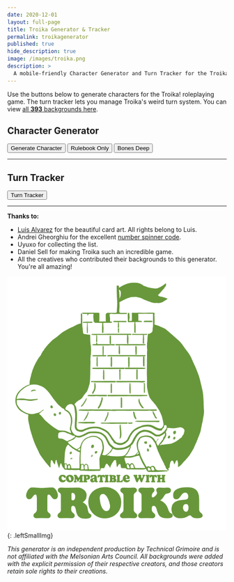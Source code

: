 ```yaml
---
date: 2020-12-01
layout: full-page
title: Troika Generator & Tracker
permalink: troikagenerator
published: true
hide_description: true
image: /images/troika.png
description: >
  A mobile-friendly Character Generator and Turn Tracker for the Troika! RPG.
---
```


Use the buttons below to generate characters for the Troika! roleplaying game. The turn tracker lets you manage Troika's weird turn system. You can view [all **393** backgrounds here](/assets/generator_resources/troika.json).

## Character Generator

<button class="troika-button" id="generateCharButton" onclick="tr_generate('chaos')">Generate Character</button>
<button class="troika-button troika-core" onclick="tr_generate('core')">Rulebook Only</button>
<button class="troika-button troika-academy" onclick="tr_generate('bones')">Bones Deep</button>

<div class="troikaCharCard" id="charCard" style="display:none;">
  <p id="saveCharacter" style="text-align:center;"></p>
  <div class="row">
    <div class="col-md-6 col-12">
      <h2 style="margin-top: 10px;" id="bgName">John the Monster</h2>
      <p id="bgSrc" style="font-style:italic"></p>
    </div>
    <div class="col-md-6 col-12">
      <div class="row" style="justify-content:space-evenly;">
        <div class="troika-stat">
          <h3 id="stam">18</h3>
          <h2>Stamina</h2>
        </div>
        <div class="troika-stat">
          <h3 id="luck">13</h3>
          <h2>Luck</h2>
        </div>
        <div class="troika-stat">
          <h3 id="skill">26</h3>
          <h2>Skill</h2>
        </div>
      </div>
    </div>
    <div class="col-12">
      <h3>Description</h3>
      <p id="descr"></p>
    </div>
    <div id="skills" class="col-xl-4 col-md-6 col-12"></div>
    <div id="possessions" class="col-xl-4 col-md-6 col-12"></div>
    <div id="special" class="col-xl-4 col-12"></div>
  </div>
</div>


<hr>

## Turn Tracker

<div class="col tightSpacing buttonWrapper" style="align-items: initial;">
<button id="showTracker" class="troika-button" onclick="tr_showTracker()">Turn Tracker</button>
</div>

<div id="turnCard" style="display:none;">
  <div class="row">
    <div class="col-md-5 col-12">
      <div id="troikacardContainer" style="padding:unset;" class="col tightSpacing buttonWrapper">
        <div id="troikacard" style="width:225px;height:315px;">
          <div id="troikacardsides">
            <div id="troikacardfront">
            </div>
            <div id="troikacardback">
              <h3 id="backText">Back</h3>
            </div>
          </div>
        </div>
      </div>
    </div>
    <div class="col-md-6 col-12">
      <div id="spinners" style="text-align:center;">
        <h3 class="tightSpacing">Player Characters</h3>
        <button class="troika-button" onclick="addPlayer()">Add Player</button>
        <div class="row" id="playerNames"></div>
        <p><i>Clear names to remove them.</i></p>
        <h3 class="tightSpacing">Total Enemy Initiative</h3>
        <div class="number-input">
          <button onclick="this.parentNode.querySelector('input[type=number]').stepDown()"></button>
          <input class="quantity pcboxes" min="0" name="quantity" value="10" type="number" max="99" id="turnEnemy">
          <button onclick="this.parentNode.querySelector('input[type=number]').stepUp()" class="plus"></button>
        </div>
        <h3 class="tightSpacing">Henchlings</h3>
        <div class="number-input">
          <button onclick="this.parentNode.querySelector('input[type=number]').stepDown()"></button>
          <input class="quantity pcboxes" min="0" name="quantity" value="0" type="number" max="99" id="turnHench">
          <button onclick="this.parentNode.querySelector('input[type=number]').stepUp()" class="plus"></button>
        </div>
        <div class="col tightSpacing buttonWrapper"><button id="startRoundbtn" class="troika-button" onclick="tr_startRound()">Start Round</button></div>
      </div>
      <div class="row" id="turnInfo" style="display:none;">
        <div class="col tightSpacing buttonWrapper"><button id="nextTurnbtn" class="troika-button" onclick="tr_nextTurn()" style="display:none;">Next Turn</button></div>
        <div class="col-12" id="tokenList">
        </div>
        <h3 class="tightSpacing">Turn Log</h3>
        <div class="col-12" id="turnList" style="margin:unset;overflow-y:scroll;height:300px;"></div>
        <div class="col-12 tightSpacing buttonWrapper"><button id="newRoundbtn" class="troika-grey-button" onclick="tr_newRound()">Start New Round</button></div>
      </div>
    </div>
  </div>
</div>

<hr>

**Thanks to:**

 - [Luis Alvarez](https://www.luislikesdesign.com/) for the beautiful card art. All rights belong to Luis.
 - Andrei Gheorghiu for the excellent [number spinner code](https://stackoverflow.com/a/45396364/2611856).
 - Uyuxo for collecting the list.
 - Daniel Sell for making Troika such an incredible game.
 - All the creatives who contributed their backgrounds to this generator. You're all amazing!

![Troika-logo.png](/images/Troika-logo.png){: .leftSmallImg}

_This generator is an independent production by Technical Grimoire and is not affiliated with the Melsonian Arts Council. All backgrounds were added with the explicit permission of their respective creators, and those creators retain sole rights to their creations._

<style>
  hy-push-state, hy-drawer {
  overflow: clip;
  display: contents;
  }
</style>

<script async src="/assets/js/seedrandom.min.js" language="javascript" type="text/javascript"></script>
<script async src="/assets/generator_resources/troika.js" charset="utf-8"></script>